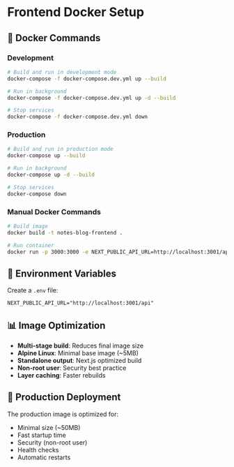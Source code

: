 # Frontend Docker Setup

## 🐳 Docker Commands

### Development

```bash
# Build and run in development mode
docker-compose -f docker-compose.dev.yml up --build

# Run in background
docker-compose -f docker-compose.dev.yml up -d --build

# Stop services
docker-compose -f docker-compose.dev.yml down
```

### Production

```bash
# Build and run in production mode
docker-compose up --build

# Run in background
docker-compose up -d --build

# Stop services
docker-compose down
```

### Manual Docker Commands

```bash
# Build image
docker build -t notes-blog-frontend .

# Run container
docker run -p 3000:3000 -e NEXT_PUBLIC_API_URL=http://localhost:3001/api notes-blog-frontend
```

## 🔧 Environment Variables

Create a `.env` file:

```env
NEXT_PUBLIC_API_URL="http://localhost:3001/api"
```

## 📊 Image Optimization

- **Multi-stage build**: Reduces final image size
- **Alpine Linux**: Minimal base image (~5MB)
- **Standalone output**: Next.js optimized build
- **Non-root user**: Security best practice
- **Layer caching**: Faster rebuilds

## 🚀 Production Deployment

The production image is optimized for:

- Minimal size (~50MB)
- Fast startup time
- Security (non-root user)
- Health checks
- Automatic restarts
